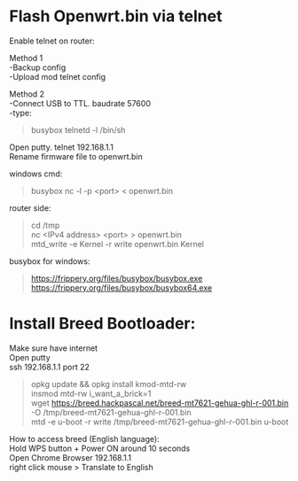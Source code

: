 # Flash Openwrt.bin via telnet  
Enable telnet on router:  

Method 1  
-Backup config  
-Upload mod telnet config  

Method 2  
-Connect USB to TTL. baudrate 57600  
-type:  
> busybox telnetd -l /bin/sh  


Open putty. telnet 192.168.1.1  
Rename firmware file to openwrt.bin  

windows cmd:  
> busybox nc -l -p \<port> < openwrt.bin  
                                     
router side:                                       
> cd /tmp              
> nc \<IPv4 address> \<port> > openwrt.bin  
> mtd_write -e Kernel -r write openwrt.bin Kernel  

busybox for windows:  
> https://frippery.org/files/busybox/busybox.exe  
> https://frippery.org/files/busybox/busybox64.exe

# Install Breed Bootloader:
Make sure have internet  
Open putty  
ssh 192.168.1.1 port 22  
> opkg update && opkg install kmod-mtd-rw  
> insmod mtd-rw i_want_a_brick=1  
> wget https://breed.hackpascal.net/breed-mt7621-gehua-ghl-r-001.bin -O /tmp/breed-mt7621-gehua-ghl-r-001.bin  
> mtd -e u-boot -r write /tmp/breed-mt7621-gehua-ghl-r-001.bin u-boot  

How to access breed (English language):  
Hold WPS button + Power ON around 10 seconds  
Open Chrome Browser 192.168.1.1  
right click mouse > Translate to English

